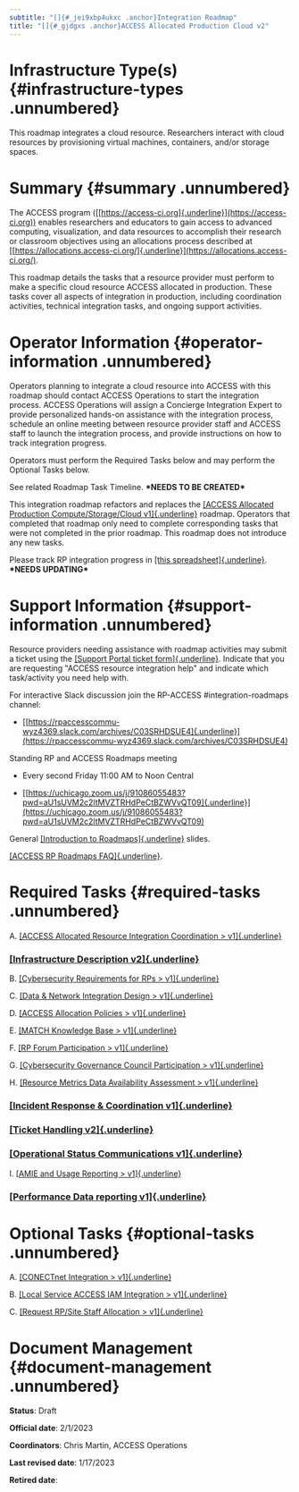 ```yaml
---
subtitle: "[]{#_jei9xbp4ukxc .anchor}Integration Roadmap"
title: "[]{#_gjdgxs .anchor}ACCESS Allocated Production Cloud v2"
---
```


# Infrastructure Type(s) {#infrastructure-types .unnumbered}

This roadmap integrates a cloud resource. Researchers interact with
cloud resources by provisioning virtual machines, containers, and/or
storage spaces.

# Summary {#summary .unnumbered}

The ACCESS program
([[https://access-ci.org]{.underline}](https://access-ci.org)) enables
researchers and educators to gain access to advanced computing,
visualization, and data resources to accomplish their research or
classroom objectives using an allocations process described at
[[https://allocations.access-ci.org/]{.underline}](https://allocations.access-ci.org/).

This roadmap details the tasks that a resource provider must perform to
make a specific cloud resource ACCESS allocated in production. These
tasks cover all aspects of integration in production, including
coordination activities, technical integration tasks, and ongoing
support activities.

# Operator Information {#operator-information .unnumbered}

Operators planning to integrate a cloud resource into ACCESS with this
roadmap should contact ACCESS Operations to start the integration
process. ACCESS Operations will assign a Concierge Integration Expert to
provide personalized hands-on assistance with the integration process,
schedule an online meeting between resource provider staff and ACCESS
staff to launch the integration process, and provide instructions on how
to track integration progress.

Operators must perform the Required Tasks below and may perform the
Optional Tasks below.

See related Roadmap Task Timeline. **\*NEEDS TO BE CREATED\***

This integration roadmap refactors and replaces the [[ACCESS Allocated
Production Compute/Storage/Cloud
v1]{.underline}](https://docs.google.com/document/d/1VUTa5DOz27B6wobZZwh6gh6dcXWD30rpYovoLZ1nwqk)
roadmap. Operators that completed that roadmap only need to complete
corresponding tasks that were not completed in the prior roadmap. This
roadmap does not introduce any new tasks.

Please track RP integration progress in [[this
spreadsheet]{.underline}](https://docs.google.com/spreadsheets/d/1ejgGUU-IVLEhTIXX3pmCNBSJ2e0yXwXxPpgZ2RHwM4Q/).
**\*NEEDS UPDATING\***

# Support Information {#support-information .unnumbered}

Resource providers needing assistance with roadmap activities may submit
a ticket using the [[Support Portal ticket
form]{.underline}](https://support.access-ci.org/open-a-ticket).
Indicate that you are requesting "ACCESS resource integration help" and
indicate which task/activity you need help with.

For interactive Slack discussion join the RP-ACCESS
#integration-roadmaps channel:

-   [[https://rpaccesscommu-wyz4369.slack.com/archives/C03SRHDSUE4]{.underline}](https://rpaccesscommu-wyz4369.slack.com/archives/C03SRHDSUE4)

Standing RP and ACCESS Roadmaps meeting

-   Every second Friday 11:00 AM to Noon Central

-   [[https://uchicago.zoom.us/j/91086055483?pwd=aU1sUVM2c2ltMVZTRHdPeCtBZWVvQT09]{.underline}](https://uchicago.zoom.us/j/91086055483?pwd=aU1sUVM2c2ltMVZTRHdPeCtBZWVvQT09)

General [[Introduction to
Roadmaps]{.underline}](https://docs.google.com/presentation/d/1OjeT6r01mdOIa4pq1VE0L5ocRPfqdXFp9QsADjdqrjE/)
slides.

[[ACCESS RP Roadmaps
FAQ]{.underline}](https://docs.google.com/document/d/1VwYROB7sh4X_Tqvi_4XIkYD-jffBS4UykS6gEJesuQE/).

# Required Tasks {#required-tasks .unnumbered}

A.  [[ACCESS Allocated Resource Integration Coordination
    > v1]{.underline}](https://docs.google.com/document/d/1BRxGZ1c41Cexeck-th4ph3jJgqfJ7exs7glwTZQeDMg/edit?usp=share_link)

### [[Infrastructure Description v2]{.underline}](https://docs.google.com/document/d/17vqEoF5lM_eZwBCzkjGwcqkMCiKAOpmfCJWJTGsE42k/edit?usp=share_link)

B.  [[Cybersecurity Requirements for RPs
    > v1]{.underline}](https://docs.google.com/document/d/1LrfJcgixn-sDuIxZOk47ddoZpCYgwabhWAZYoKOB2TI/edit?usp=share_link)

C.  [[Data & Network Integration Design
    > v1]{.underline}](https://docs.google.com/document/d/1IMOFizZUiXF1PcBR9qXKgQdNUQsVnio8AqcZ3mT74zc/edit?usp=share_link)

D.  [[ACCESS Allocation Policies
    > v1]{.underline}](https://docs.google.com/document/d/1_tdPDLq2FVg6nWUTYAI2Z-LbnlNGdSG3TKAh0d0zZ1I/edit?usp=share_link)

E.  [[MATCH Knowledge Base
    > v1]{.underline}](https://docs.google.com/document/d/1kyhV84JyeL5AdLsqKkdyyeGw6jOuQMZOSCSKNMnfpM8/edit?usp=share_link)

F.  [[RP Forum Participation
    > v1]{.underline}](https://docs.google.com/document/d/1azoPUgl7NhY0WyxQsIWOW77Lp_lOqiEiukWHiizMbvI/edit?usp=share_link)

G.  [[Cybersecurity Governance Council Participation
    > v1]{.underline}](https://docs.google.com/document/d/1hHdN7bISae4caa6lryA5ps2b16uOY7QyEzYsVFYCs8c/edit?usp=share_link)

H.  [[Resource Metrics Data Availability Assessment
    > v1]{.underline}](https://docs.google.com/document/d/12MNK2VggHD3JoySK4SgguHARMWJyc91EV2T1vY6Rf_8/edit?usp=share_link)

### [[Incident Response & Coordination v1]{.underline}](https://docs.google.com/document/d/1QVSZEt2GDdlhA-Sogl0YBrGGSaFvZFQPiBCWAvT3PbU/edit?usp=share_link)

### [[Ticket Handling v2]{.underline}](https://docs.google.com/document/d/12Hl7GqqsAmA5cbmwJRHnb6fONVB1Ywhhf5E6yI0V8d0/edit?usp=share_link)

### [[Operational Status Communications v1]{.underline}](https://docs.google.com/document/d/13Rc1fHQydSqfqYdIaFKKIbapenktOKSTxmgGqLpZ-uw/edit?usp=share_link)

I.  [[AMIE and Usage Reporting
    > v1]{.underline}](https://docs.google.com/document/d/1efCqnqVjHfGfzWSKq8kclB7FGfcq__1HhqbvnF0SeSs/edit?usp=share_link)

### [[Performance Data reporting v1]{.underline}](https://docs.google.com/document/d/1Tu3Z-3A-pUDmxs5iU1dtfBaReNSB7UkPLzWTErzST7c/edit?usp=share_link)

# Optional Tasks {#optional-tasks .unnumbered}

A.  [[CONECTnet Integration
    > v1]{.underline}](https://docs.google.com/document/d/1UbplfGyZZgfu3p98GTF-vv6xA40qHjSXjeWKM5fbykc/edit?usp=share_link)

B.  [[Local Service ACCESS IAM Integration
    > v1]{.underline}](https://docs.google.com/document/d/18GuqHLCj4oxtxt5bsqP_ICw5vMvXM0LQWqc_nLNO8MM/edit?usp=share_link)

C.  [[Request RP/Site Staff Allocation
    > v1]{.underline}](https://docs.google.com/document/d/1GaHU-7cA3bOFwMvwh3s-Ic9535ncfW741HGnxKFCIOc/edit?usp=share_link)

# Document Management {#document-management .unnumbered}

**Status**: Draft

**Official date**: 2/1/2023

**Coordinators**: Chris Martin, ACCESS Operations

**Last revised date**: 1/17/2023

**Retired date**:
